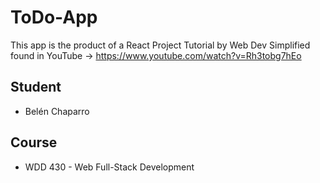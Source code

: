 # ToDo-App

This app is the product of a React Project Tutorial by Web Dev Simplified found in YouTube → https://www.youtube.com/watch?v=Rh3tobg7hEo

## Student

-   Belén Chaparro

## Course

-   WDD 430 - Web Full-Stack Development
